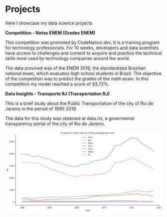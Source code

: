 # Projects
Here I showcase my data science projects

**Competition - Notas ENEM (Grades ENEM)**

This competition was promoted by CodeNation.dev, It is a training program for technology professionals. For 10 weeks, developers and data scientists have access to challenges and content to acquire and practice the technical skills most used by technology companies around the world.

The data provived was of the ENEM 2016, the standardized Brazilian national exam, which evaluates high school students in Brazil. The objective of the competition was to predict the grades of the math exam. In this competition my model reached a score of 93.72%.

**Data Insights - Transporte RJ (Transportation RJ)**

This is a brief study about the Public Transportation of the city of Rio de Janeiro in the period of 1995-2019.

The data for this study was obtained at data.rio, a govermental transparency portal of the city of Rio de Janeiro.

![image](image_transporte.png)